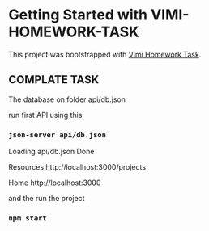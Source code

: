 # Getting Started with VIMI-HOMEWORK-TASK
This project was bootstrapped with [Vimi Homework Task](https://github.com/hektahendrapriana/vimi-homework-task).


## COMPLATE TASK
The database on folder api/db.json

run first API using this 

### `json-server api/db.json`

Loading api/db.json
Done

Resources
http://localhost:3000/projects

Home
http://localhost:3000


and the run the project 

### `npm start`